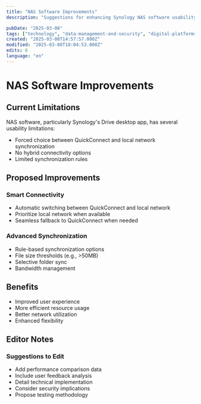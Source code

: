 ```yaml
---
title: "NAS Software Improvements"
description: "Suggestions for enhancing Synology NAS software usability and functionality"

pubDate: "2025-03-08"
tags: ["technology", "data-management-and-security", "digital-platforms", "software-development"]
created: "2025-03-08T14:57:57.000Z"
modified: "2025-03-08T18:04:53.000Z"
edits: 6
language: "en"
---
```


# NAS Software Improvements

## Current Limitations
NAS software, particularly Synology's Drive desktop app, has several usability limitations:
- Forced choice between QuickConnect and local network synchronization
- No hybrid connectivity options
- Limited synchronization rules

## Proposed Improvements
### Smart Connectivity
- Automatic switching between QuickConnect and local network
- Prioritize local network when available
- Seamless fallback to QuickConnect when needed

### Advanced Synchronization
- Rule-based synchronization options
- File size thresholds (e.g., >50MB)
- Selective folder sync
- Bandwidth management

## Benefits
- Improved user experience
- More efficient resource usage
- Better network utilization
- Enhanced flexibility

## Editor Notes

### Suggestions to Edit
- Add performance comparison data
- Include user feedback analysis
- Detail technical implementation
- Consider security implications
- Propose testing methodology